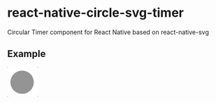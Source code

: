# react-native-circle-svg-timer

Circular Timer component for React Native based on react-native-svg

## Example

![image](/example/react-native-circle-svg-timer.gif)

<!--
## NPM

- stable release version: ![version](https://img.shields.io/badge/version-1.1.4-blue.svg?cacheSeconds=2592000)
- package downloads: ![downloads](https://img.shields.io/badge/downloads-22%2Fweek-brightgreen.svg?cacheSeconds=2592000)
- [![MIT license](http://img.shields.io/badge/license-MIT-brightgreen.svg)](http://opensource.org/licenses/MIT)



## Getting Started

### Installation

```bash
npm i react-native-circular-timer --save
```

### Basic Usage

- Initialization of a react-native project

```bash
$ npx react-native init AwesomeProject
```

### Note: [GUIDE](https://facebook.github.io/react-native/docs/getting-started)

- Then, edit `AwesomeProject/App.js`, like this:

```javascript
import { View } from 'react-native';
import CircularTimer from 'react-native-circular-timer';

export default class App extends Component<Props> {
  _restartTimer = () => {
    if (this._timerRef) this._timerRef.restart();
  };

  render() {
    return (
      <View
        style={{
          flex: 1,
          justifyContent: 'center',
          alignItems: 'center',
          backgroundColor: 'white',
        }}
      >
        <CircularTimer
          ref={refs => (this._timerRef = refs)}
          onTimeElapsed={() => {
            console.log('Timer Finished!');
          }}
          showSecond={true}
        />
        <TouchableOpacity
          onPress={this._restartTimer}
          style={{
            marginTop: 20,
            borderRadius: 6,
            backgroundColor: '#000000',
          }}
        >
          <Text
            style={{
              padding: 16,
              fontSize: 18,
              color: 'white',
              fontWeight: 'bold',
            }}
          >
            Restart Timer
          </Text>
        </TouchableOpacity>
      </View>
    );
  }
}
```

### Props

| parameter             | type     | required | description                          | default     |
| :-------------------- | :------- | :------- | :----------------------------------- | :---------- |
| seconds               | number   | yes      | Time in seconds                      |             |
| radius                | number   | yes      | Radius of the circle                 |             |
| showSecond            | boolean  | no       | To show the `sec` keyword with timer | `false`     |
| borderWidth           | number   | no       | The border width of the circle       | `10`        |
| borderColor           | string   | no       | The color of the border              | `"#0E3657"` |
| borderBackgroundColor | string   | no       | The background color of the border   | `"#A8C3BC"` |
| circleColor           | string   | no       | The color of the circle              | `"#FFF"`    |
| style                 | object   | no       | To apply style to the timer          |             |
| textStyle             | object   | no       | To override the text style           | default     |
| secondStyle           | object   | no       | To override the second style         | default     |
| onTimeElapsed         | function | no       | Callback for the timer end           | () => {}    |

### Methods

| method  | description                |
| :------ | :------------------------- |
| restart | To restart the timer again |

### Note:

Firstly, you need to create reference of the component and then call the restart method using that reference [GUIDE](https://stackoverflow.com/questions/37949981/call-child-method-from-parent).

### To run example

```bash
cd example
npm install
npx react-native run-android (For android)
npx react-native run-ios (For ios)
```

#### In case of any issue follow the [GUIDE](https://facebook.github.io/react-native/docs/getting-started).

### Supported React Native Versions

This project aims to support any version of React Native.

If you require new features or bug fixes for older versions you can fork this project.

### Credits

The idea for this modules came from MrToph react-native-countdown-circle package.

### Licenses

CircularTimer - MIT © MeharBhutta -->

